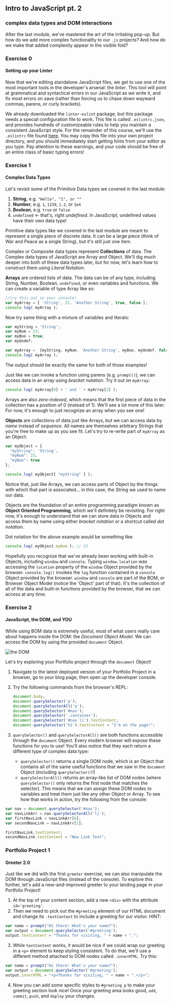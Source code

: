 ## Intro to JavaScript pt. 2
### complex data types and DOM interactions

After the last module, we've mastered the art of the irritating pop-up. But how do we add more complex functionality to our `.js` projects? And how do we make that added complexity appear in the visible fold?

### Exercise 0
#### Setting up your Linter

Now that we're editing standalone JavaScript files, we get to use one of the most important tools in the developer's arsenal: the _linter_. This tool will point at grammatical and syntactical errors in our JavaScript as we write it, and fix most errors on save (rather than forcing us to chase down wayward commas, parens, or curly brackets).

We already downloaded the `linter-eslint` package, but this package needs a special configuration file to work. This file is called `.eslintrc.json`, and provides hundreds of customizeable rules to help you maintain a consistent JavaScript style. For the remainder of this course, we'll use the `.eslintrc` file found [here](./.eslintrc.json). You may copy this file into your own project directory, and you should immediately start getting hints from your editor as you type. Pay attention to these warnings, and your code should be free of an entire class of basic typing errors!

### Exercise 1
#### Complex Data Types

Let's revisit some of the Primitive Data types we covered in the last module:

1. __String__, e.g. `"Hello", "1", or ""`
2. __Number__, e.g. `1`, `1239`, `1.2`, or `1e4`
3. __Boolean__, e.g. `true` or `false`
4. `undefined` <- that's, right _undefined_. In JavaScript, undefined values have their own data type!

Primitive data types like we covered in the last module are meant to represent a single piece of discrete data. It can be a large piece (think of War and Peace as a single String), but it's still just one item.

Complex or Composite data types represent **Collections** of data. The Complex data types of JavaScript are Array and Object. We'll dig much deeper into both of these data types later, but for now, let's learn how to construct them using *Literal Notation*.

**Arrays** are ordered lists of data. The data can be of any type, including String, Number, Boolean, `undefined`, or even variables and functions. We can create a variable of type Array like so:

```javascript
//try this out in your console!
var myArray = [ 'String', 23, 'Another String', true, false ];
console.log( myArray );
```

Now try same thing with a mixture of variables and literals:

```javascript
var myString = 'String';
var myNum = 23;
var myBoo = true;
var myUndef;

var myArray =  [myString, myNum, 'Another String', myBoo, myUndef, false ];
console.log( myArray );
```
The output should be exactly the same for both of those examples!

Just like we can invoke a function using parens (e.g. `prompt()`), we can access data in an array using *bracket notation*. Try it out on `myArray`:

```javascript
console.log( myArray[0] + ' and ' + myArray[2] );
```
Arrays are also *zero-indexed*, which means that the first piece of data in the collection has a position of 0 (instead of 1). We'll see a lot more of this later. For now, it's enough to just recognize an array when you see one!

**Objects** are collections of data just like Arrays, but we can access data by *name* instead of *sequence*. All names are themselves arbitrary Strings that you're free to make up as you see fit. Let's try to re-write part of `myArray` as an Object:

```javascript
var myObject = {
  "myString": 'String',
  "myNum": 23,
  "myBoo": true
};

console.log( myObject[ "myString" ] );
```
Notice that, just like Arrays, we can access parts of Object by the things with which that part is associated... in this case, the String we used to name our data.

Objects are the foundation of an entire programming paradigm known as **Object Oriented Programming**, which we'll definitely be revisiting. For right now, it's enough to understand that we can store data in Objects and access them by name using either _bracket notation_ or a shortcut called *dot notation*.

Dot notation for the above example would be something like:

```javascript
console.log( myObject.myNum ); // 23
```

Hopefully you recognize that we've already been working with built-in Objects, including `window` and `console`. Typing `window.location` was accessing the `location` property of the `window` Object provided by the browser. `console.log()` invokes the `log` function contained in a `console` Object provided by the browser. `window` and `console` are part of the BOM, or Browser Object Model (notice the 'Object' part of that). It's the collection of all of the data and built-in functions provided by the browser, that we can access at any time.

### Exercise 2
#### JavaScript, the DOM, and YOU

While using BOM data is extremely useful, most of what users really care about happens inside the DOM: the *Document Object Model*. We can access the DOM by using the provided `document` Object.

![the DOM](http://reactorprep.herokuapp.com/assets/images/dom2.png)

Let's try exploring your Portfolio project through the `document` Object!

1. Navigate to the latest deployed version of your Portfolio Project in a browser, go to your blog page, then open up the developer console.
2. Try the following commands from the browser's REPL:

    ```javascript
    document.body;
    document.querySelector('p');
    document.querySelectorAll('p');
    document.querySelector('#nav');
    document.querySelector('.container');
    document.querySelector('#nav li').textContent;
    document.querySelector('h1').textContent = "I'm on the page!";
    ```
3. `querySelector()` and `querySelectorAll()` are both functions accessible through the `document` Object. Every modern browser will expose these functions for you to use! You'll also notice that they each return a different type of complex data type:
    + `querySelector()` returns a single DOM node, which is an Object that contains all of the same useful functions that we saw in the `document` Object (including `querySelector()`!)
    + `querySelectorAll()` returns an array-like list of DOM nodes (where `querySelector()` only returns the first node that matches the selector).
  This means that we can assign these DOM nodes to variables and treat them just like any other Object or Array. To see how that works in action, try the following from the console:

  ```javascript
  var nav = document.querySelector('#nav');
  var navLinkArr = nav.querySelectorAll('li');
  var firstNavLink = navLinkArr[0];
  var secondNavLink = navLinkArr[1];

  firstNavLink.textContent;
  secondNavLink.textContent = "New Link Text";
  ```

### Portfolio Project 1
#### Greeter 2.0

Just like we did with the first `greeter` exercise, we can also manipulate the DOM through JavaScript files (instead of the console). To explore this further, let's add a new-and-improved greeter to your landing page in your Portfolio Project!

1. At the top of your content section, add a new `<div>` with the attribute `id='greeting'`.
2. Then we need to pick out the `#greeting` element of our HTML document and change its `.textContent` to include a greeting for our visitor. HINT:

  ```javascript
  var name = prompt("Hi there! What's your name?");
  var output = document.querySelector('#greeting');
  output.textContent = "Thanks for visiting, " + name + ".";
  ```
3. While `textContent` works, it would be nice if we could wrap our greeting in a `<p>` element to keep styling consistent. To do that, we'll use a different method attached to DOM nodes called `.innerHTML`. Try this:

  ```javascript
  var name = prompt("Hi there! What's your name?");
  var output = document.querySelector('#greeting');
  output.innerHTML = "<p>Thanks for visiting, " + name + ".</p>";
  ```
4. Now you can add some specific styles to `#greeting p` to make your greeting section look nice! Once your greeting area looks good, `add`, `commit`, `push`, and `deploy` your changes.
